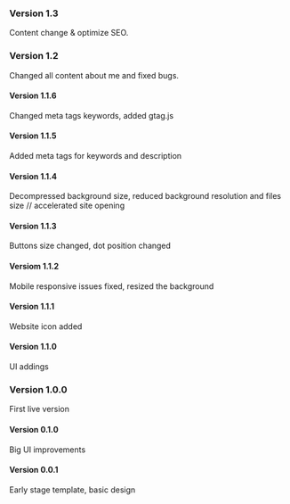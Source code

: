 ### Version 1.3

Content change & optimize SEO.

### Version 1.2

Changed all content about me and fixed bugs.

#### Version 1.1.6

Changed meta tags keywords, added gtag.js

#### Version 1.1.5

Added meta tags for keywords and description

#### Version 1.1.4

Decompressed background size, reduced background resolution and files size // accelerated site opening

#### Version 1.1.3

Buttons size changed, dot position changed

#### Versiom 1.1.2

Mobile responsive issues fixed, resized the background

#### Version 1.1.1

Website icon added

#### Version 1.1.0

UI addings

### Version 1.0.0

First live version

#### Version 0.1.0

Big UI improvements

#### Version 0.0.1

Early stage template, basic design